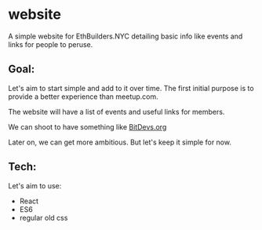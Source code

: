 # website
A simple website for EthBuilders.NYC detailing basic info like events and links for people to peruse.

## Goal:
Let's aim to start simple and add to it over time. The first initial purpose is to provide a better experience than meetup.com. 

The website will have a list of events and useful links for members.

We can shoot to have something like [BitDevs.org](https://bitdevs.org/)

Later on, we can get more ambitious. But let's keep it simple for now.

## Tech:
Let's aim to use:
- React
- ES6
- regular old css

